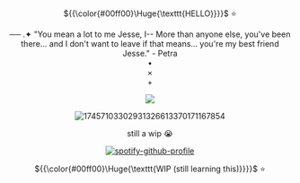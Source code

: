 <severely-new-to-this>
<p align="center"> ${{\color{#00ff00}\Huge{\texttt{HELLO}}}}$ ⭐</p>

<div align="center">
── .✦
 "You mean a lot to me Jesse, I-- More than anyone else, you've been there... and I don't want to leave if that means... you're my best friend Jesse." - Petra
<div align="center">
•
<div align="center">
×
<div align="center">
+
  
  ![](https://komarev.com/ghpvc/?username=Soul-StarCollective&color=000000)
</div>

<div align="center">
 
![17457103302931326613370171167854](https://github.com/user-attachments/assets/159d207e-2979-48e1-86d6-21257c6a260e)

still a wip 😭
  

[^1]:[(https://open.spotify.com/user/31t6iahnmjtxuosnnwfe3dhwkcsa?si=4JTg4ga7QimpMi56UOJsiA)]

<div align="center">

[![spotify-github-profile](https://spotify-github-profile.kittinanx.com/api/view?uid=31t6iahnmjtxuosnnwfe3dhwkcsa&cover_image=true&theme=default&show_offline=false&background_color=121212&interchange=false&bar_color=00ffff)](https://github.com/kittinan/spotify-github-profile)

 <p align="center"> ${{\color{#00ff00}\Huge{\texttt{WIP (still learning this)}}}}$ ⭐</p>
